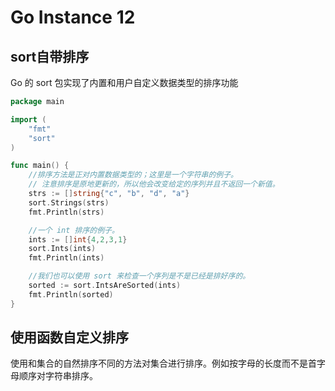 # Go Instance 12

<!--more-->
## sort自带排序
Go 的 sort 包实现了内置和用户自定义数据类型的排序功能
```go
package main

import (
	"fmt"
	"sort"
)

func main() {
	//排序方法是正对内置数据类型的；这里是一个字符串的例子。
	// 注意排序是原地更新的，所以他会改变给定的序列并且不返回一个新值。
	strs := []string{"c", "b", "d", "a"}
	sort.Strings(strs)
	fmt.Println(strs)

	//一个 int 排序的例子。
	ints := []int{4,2,3,1}
	sort.Ints(ints)
	fmt.Println(ints)

	//我们也可以使用 sort 来检查一个序列是不是已经是排好序的。
	sorted := sort.IntsAreSorted(ints)
	fmt.Println(sorted)
}
```
## 使用函数自定义排序
使用和集合的自然排序不同的方法对集合进行排序。例如按字母的长度而不是首字母顺序对字符串排序。
```go

```
